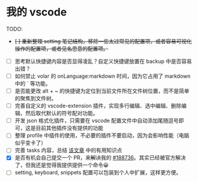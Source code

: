 # 我的 vscode

TODO:

- ~~[ ] 重新整理 setting 笔记结构，移除一些太过常见的配置项，或者容易可视化操作的配置项，或者见名思意的配置项。~~
- [ ] 思考默认快捷键内容是否显得凌乱？自定义快捷键放置在 backup 中是否容易出错？
- [ ] 如何禁止 volar 的 onLanguage:markdown 时间，因为它占用了 markdown 中的 ` 等功能。
- [ ] 是否能更改 alt + ~ 的快捷键为定位到当前文件所在文件树位置，而不是简单的聚焦到文件树。
- [ ] 完善自定义的 vscode-extension 插件，实现多行编辑、选中编辑、删除编辑，然后取代默认的符号配对功能。
- [ ] 开发 json 格式化插件，只需要在 vscode 配置文件中自动添加尾随逗号即可，这是目前其他插件没有提供的功能
- [ ] 整理 profile 中插件的使用，不必要的插件不要启动，因为会影响性能（电脑似乎变卡了）
- [ ] 完善 tasks 内容，总结 [该文章](https://juejin.cn/post/7035448197883363359) 中的有用知识点
- [x] 是否有机会自己提交一个 PR，来~~解决~~我的 [#188736](https://github.com/microsoft/vscode/issues/188736)。其实已经被官方解决了，但我还是觉得我提供提供一个命令😀
- [ ] setting, keyboard, snippets 配置可以包装到个人中扩展，这样更方便。

